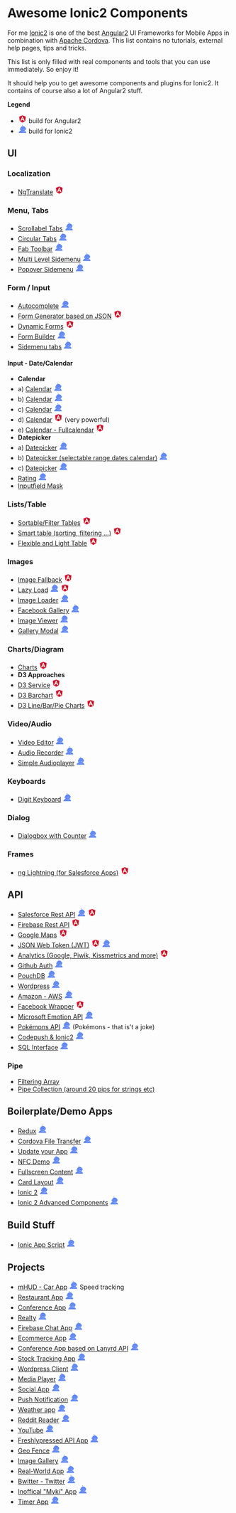 # Awesome Ionic2 Components

For me [Ionic2](http://ionicframework.com) is one of the best [Angular2](https://angular.io/) UI Frameworks for Mobile Apps in combination with [Apache Cordova](https://cordova.apache.org/). This list contains no tutorials, external help pages, tips and tricks. 

This list is only filled  with real components and tools that you can use immediately. So enjoy it!

It should help you to get awesome components and plugins for Ionic2. It contains of course also a lot of Angular2 stuff.

**Legend**

* ![](angular.png) build for Angular2
* ![](ionic.png) build for Ionic2

## UI

### Localization
* [NgTranslate](https://github.com/ngx-translate/core) ![](angular.png)

### Menu, Tabs
* [Scrollabel Tabs](https://github.com/SinoThomas/Ionic2-ScrollableTabs) ![](ionic.png) 
* [Circular Tabs](https://github.com/SinoThomas/Ionic2-CircularTabs) ![](ionic.png)
* [Fab Toolbar](https://github.com/ekhmoi/fab-toolbar) ![](ionic.png)
* [Multi Level Sidemenu](https://github.com/sebaferreras/Ionic2-MultiLevelSideMenu) ![](ionic.png)
* [Popover Sidemenu](https://github.com/philipbrack/ionic2-menu-alternative-popover) ![](ionic.png)

### Form / Input
* [Autocomplete](https://github.com/kadoshms/ionic2-autocomplete) ![](ionic.png)
* [Form Generator based on JSON](https://github.com/makinacorpus/angular2-schema-form) ![](angular.png) 
* [Dynamic Forms](https://github.com/udos86/ng2-dynamic-forms/) ![](angular.png) 
* [Form Builder](https://github.com/rohitg7/ionic2-form-builder) ![](ionic.png)
* [Sidemenu tabs](https://github.com/seanmavley/ionic2-sidemenu-tabs) ![](ionic.png)

#### Input - Date/Calendar
* **Calendar**
* a) [Calendar](https://github.com/twinssbc/Ionic2-Calendar)  ![](ionic.png)
* b) [Calendar](https://github.com/alexandretok/easy-ionic2-calendar) ![](ionic.png)
* c) [Calendar](https://github.com/redpandatronicsuk/ionic2calendar) ![](ionic.png)
* d) [Calendar](https://github.com/mattlewis92/angular-calendar) ![](angular.png) (very powerful) 
* e) [Calendar - Fullcalendar](https://github.com/nekken/ng2-fullcalendar) ![](angular.png)
* **Datepicker**
* a) [Datepicker](https://github.com/misha130/datepicker-ionic2)  ![](ionic.png)
* b) [Datepicker (selectable range dates calendar)](https://github.com/HsuanXyz/ion2-calendar) ![](ionic.png)
* c) [Datepicker](https://github.com/rajeshwarpatlolla/ionic2-datepicker) ![](ionic.png)
* [Rating](https://github.com/andrucz/ionic2-rating)  ![](ionic.png)
* [Inputfield Mask](https://github.com/text-mask/text-mask)

### Lists/Table

* [Sortable/Filter Tables](https://github.com/valor-software/ng2-table) ![](angular.png) 
* [Smart table (sorting, filtering ...)](https://github.com/akveo/ng2-smart-table) ![](angular.png)
* [Flexible and Light Table](https://github.com/swimlane/ngx-datatable) ![](angular.png)

### Images
* [Image Fallback](https://github.com/VadimDez/ng2-img-fallback) ![](angular.png)
* [Lazy Load](https://github.com/tjoskar/ng2-lazyload-image) ![](ionic.png) ![](angular.png)
* [Image Loader](https://github.com/zyramedia/ionic-image-loader) ![](ionic.png)
* [Facebook Gallery](https://github.com/skyfloyd/ionic2-fb-gallery) ![](ionic.png)
* [Image Viewer](https://github.com/Riron/ionic-img-viewer) ![](ionic.png)
* [Gallery Modal](https://github.com/nikini/ionic-gallery-modal) ![](ionic.png)

### Charts/Diagram
* [Charts](https://github.com/valor-software/ng2-charts) ![](angular.png)
* **D3 Approaches**
* [D3 Service](https://github.com/tomwanzek/d3-ng2-service) ![](angular.png)
* [D3 Barchart](https://github.com/keathmilligan/angular2-d3-v4) ![](angular.png)
* [D3 Line/Bar/Pie Charts](https://github.com/datencia/d3js-angular2-example) ![](angular.png)

### Video/Audio
* [Video Editor](https://github.com/rossmartin/video-editor-ionic2) ![](ionic.png)
* [Audio Recorder](https://github.com/tracktunes/ionic-recorder) ![](ionic.png)
* [Simple Audioplayer](https://github.com/arielfaur/ionic-audio) ![](ionic.png)

### Keyboards
* [Digit Keyboard](https://github.com/skol-pro/ion-digit-keyboard-v2) ![](ionic.png)

### Dialog
* [Dialogbox with Counter](https://github.com/HsuanXyz/ionic2-extend-alert) ![](ionic.png)

### Frames
* [ng Lightning (for Salesforce Apps)](https://github.com/ng-lightning/ng-lightning) ![](angular.png)

## API
* [Salesforce Rest API](https://github.com/ccoenraets/forcejs) ![](ionic.png) ![](angular.png)
* [Firebase Rest API](https://github.com/angular/angularfire2) ![](angular.png)
* [Google Maps](https://angular-maps.com/) ![](angular.png)
* [JSON Web Token (JWT)](https://github.com/auth0/angular2-jwt) ![](angular.png) ![](ionic.png)
* [Analytics (Google, Piwik, Kissmetrics and more)](https://github.com/angulartics/angulartics2) ![](angular.png)
* [Github Auth](https://auth0.com/authenticate/ionic2/github) ![](ionic.png)
* [PouchDB](https://github.com/ashteya/ionic2-tutorial-pouchdb) ![](ionic.png)
* [Wordpress](https://github.com/scottopolis/ionic2-wp-api) ![](ionic.png)
* [Amazon - AWS](https://github.com/vbudilov/aws-cognito-ionic2) ![](ionic.png)
* [Facebook Wrapper](https://github.com/zyramedia/ng2-facebook-sdk) ![](angular.png)
* [Microsoft Emotion API](https://github.com/lazyc97/emo-clash) ![](ionic.png)
* [Pokémons API](https://github.com/loiane/ionic2-pokedex) ![](ionic.png) (Pokémons - that is't a joke)
* [Codepush & Ionic2](https://github.com/ksachdeva/ionic2-code-push) ![](ionic.png)
* [SQL Interface](https://github.com/seand88/ionic2-sql-interface) ![](ionic.png)

### Pipe
* [Filtering Array](https://github.com/VadimDez/ng2-filter-pipe)
* [Pipe Collection (around 20 pips for strings etc)](https://github.com/danrevah/ngx-pipes)


## Boilerplate/Demo Apps
* [Redux](https://github.com/janjarfalk/ionic2-angular2-ts-redux-boilerplate) ![](ionic.png)
* [Cordova File Transfer](https://github.com/dsgriffin/ionic-2-file-transfer-example) ![](ionic.png)
* [Update your App](https://github.com/NextFaze/ionic-manup) ![](ionic.png)
* [NFC Demo](https://github.com/RedFroggy/ionic2-nfc-app) ![](ionic.png)
* [Fullscreen Content](https://github.com/sebaferreras/Ionic2-FullscreenContent) ![](ionic.png)
* [Card Layout](https://github.com/joshuamorony/ionic2-card-layout) ![](ionic.png)
* [Ionic 2](https://github.com/marcoturi/ionic2-boilerplate) ![](ionic.png)
* [Ionic 2 Advanced Components](https://github.com/yannbf/ionic2-components) ![](ionic.png)

## Build Stuff
* [Ionic App Script](https://github.com/driftyco/ionic-app-scripts) ![](ionic.png)

## Projects
* [mHUD - Car App](https://github.com/paulcockrell/mHUD) ![](ionic.png) Speed tracking
* [Restaurant App](https://github.com/srehanuddin/Ionic2-ResturantApp) ![](ionic.png)
* [Conference App](https://github.com/driftyco/ionic-conference-app) ![](ionic.png)
* [Realty](https://github.com/ccoenraets/ionic2-realty) ![](ionic.png)
* [Firebase Chat App](https://github.com/ionic2blueprints/firebase-chat) ![](ionic.png)
* [Ecommerce App](https://github.com/ionic2blueprints/ionic2-marketcloud) ![](ionic.png)
* [Conference App based on Lanyrd API](https://github.com/ionic2blueprints/conference-app) ![](ionic.png)
* [Stock Tracking App](https://github.com/ionic2blueprints/ionic2-stockmarket) ![](ionic.png)
* [Wordpress Client](https://github.com/ionic2blueprints/ionic2-wp-client) ![](ionic.png)
* [Media Player](https://github.com/ionic2blueprints/media-player) ![](ionic.png)
* [Social App](https://github.com/ionic2blueprints/social-app) ![](ionic.png)
* [Push Notification](https://github.com/aggarwalankush/ionic2-push-base) ![](ionic.png)
* [Weather app](https://github.com/aggarwalankush/ionic2-mosum) ![](ionic.png)
* [Reddit Reader](https://github.com/smartapant/ionic2-reddit-reader) ![](ionic.png)
* [YouTube](https://github.com/hughred22/Ionic2-Angular2-YouTube-Channel-App) ![](ionic.png)
* [Freshlypressed API App](https://github.com/rajayogan/ionic2-freshlypressed) ![](ionic.png)
* [Geo Fence](https://github.com/tsubik/ionic2-geofence) ![](ionic.png)
* [Image Gallery](https://github.com/driftyco/ionic-image-gallery-app) ![](ionic.png)
* [Real-World App](https://github.com/seeschweiler/iongithub) ![](ionic.png)
* [Bwitter - Twitter](https://github.com/obetomuniz/ionic2-bwitter) ![](ionic.png)
* [Inoffical "Myki" App](https://github.com/longzheng/mypal-ionic) ![](ionic.png)
* [Timer App](https://github.com/imjohnbo/ionic2-timer) ![](ionic.png)
